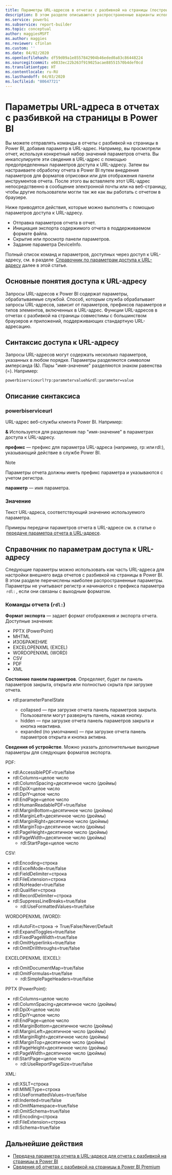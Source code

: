 ```yaml
---
title: Параметры URL-адресов в отчетах с разбивкой на страницы (построитель отчетов Power BI)
description: В этом разделе описываются распространенные варианты использования для параметров отчета Power BI Report Builder, свойства, которые можно задать, и многое другое.
ms.service: powerbi
ms.subservice: report-builder
ms.topic: conceptual
author: maggiesMSFT
ms.author: maggies
ms.reviewer: cfinlan
ms.custom: ''
ms.date: 04/02/2020
ms.openlocfilehash: df59d09a1e8557842904b46eded0a83c86448224
ms.sourcegitcommit: e0833ec22b263f919025acae88551570b4def0cd
ms.translationtype: HT
ms.contentlocale: ru-RU
ms.lasthandoff: 04/03/2020
ms.locfileid: "80647721"
---
```

# <a name="url-parameters-in-paginated-reports-in-power-bi"></a>Параметры URL-адреса в отчетах с разбивкой на страницы в Power BI

Вы можете отправлять команды в отчеты с разбивкой на страницы в Power BI, добавив параметр в URL-адрес. Например, вы просмотрели отчет, используя конкретный набор значений параметров отчета. Вы инкапсулируете эти сведения в URL-адрес с помощью предопределенных параметров доступа к URL-адресу. Затем вы настраиваете обработку отчета в Power BI путем внедрения параметров для форматов отрисовки или для отображения панели инструментов отчета. После этого вы вставляете этот URL-адрес непосредственно в сообщение электронной почты или на веб-страницу, чтобы другие пользователи могли так же как вы работать с отчетом в браузере. 

Ниже приводятся действия, которые можно выполнять с помощью параметров доступа к URL-адресу. 

- Отправка параметров отчета в отчет. 
- Инициация экспорта содержимого отчета в поддерживаемом формате файла. 
- Скрытие или просмотр панели параметров. 
- Задание параметра DeviceInfo. 

Полный список команд и параметров, доступных через доступ к URL-адресу, см. в разделе  [Справочник по параметрам доступа к URL-адресу](#url-access-parameter-reference) далее в этой статье. 

## <a name="url-access-concepts"></a>Основные понятия доступа к URL-адресу 

Запросы URL-адресов к Power BI содержат параметры, обрабатываемые службой. Способ, которым служба обрабатывает запросы URL-адресов, зависит от параметров, префиксов параметров и типов элементов, включенных в URL-адрес. Функции URL-адресов в отчетах с разбивкой на страницы совместимы с большинством браузеров и приложений, поддерживающих стандартную URL-адресацию. 

## <a name="url-access-syntax"></a>Синтаксис доступа к URL-адресу 

Запросы URL-адресов могут содержать несколько параметров, указанных в любом порядке. Параметры разделяются символом амперсанда (&). Пары "имя-значение" разделяются знаком равенства (=). Например:

```
powerbiserviceurl?rp:parametervalueh&rdl:parameter=value  
```

## <a name="syntax-description"></a>Описание синтаксиса 

### <a name="powerbiserviceurl"></a>powerbiserviceurl 

URL-адрес веб-службы клиента Power BI. Например: 

**&** Используется для разделения пар "имя-значение" в параметрах доступа к URL-адресу.

**префикс** — префикс для параметра URL-адреса (например, rp: или rdl:), указывающий действие в службе Power BI. 

> [!NOTE]
> Параметры отчета должны иметь префикс параметра и указываются с учетом регистра. 

**параметр** — имя параметра. 

### <a name="value"></a>Значение 

Текст URL-адреса, соответствующий значению используемого параметра. 

Примеры передачи параметров отчета в URL-адресе см. в статье о  [передаче параметра отчета в URL-адресе](report-builder-url-pass-parameters.md).

## <a name="url-access-parameter-reference"></a>Справочник по параметрам доступа к URL-адресу

Следующие параметры можно использовать как часть URL-адреса для настройки внешнего вида отчетов с разбивкой на страницы в Power BI. В этом разделе перечислены наиболее распространенные параметры. Параметры не учитывают регистр и начинаются с префикса параметра  `rdl:` , если они связаны с выходным форматом.  

### <a name="report-commands-rdl"></a>Команды отчета (`rdl:`) 

**Формат экспорта** — задает формат отображения и экспорта отчета. Доступные значения:
 
- PPTX (PowerPoint)
- MHTML 
- ИЗОБРАЖЕНИЕ 
- EXCELOPENXML (EXCEL) 
- WORDOPENXML (WORD) 
- CSV 
- PDF 
- XML 

**Состояние панели параметров**. Определяет, будет ли панель параметров закрыта, открыта или полностью скрыта при загрузке отчета.

-   rdl:parameterPanelState

    - collapsed — при загрузке отчета панель параметров закрыта. Пользователи могут развернуть панель, нажав кнопку.
    - hidden — при загрузке отчета панель параметров закрыта и кнопка неактивна.
    - expanded (по умолчанию) — при загрузке отчета панель параметров открыта и кнопка активна.

**Сведения об устройстве**. Можно указать дополнительные выходные параметры для следующих форматов экспорта. 

PDF:

- rdl:AccessiblePDF=true/false
- rdl:Columns=целое число
- rdl:ColumnSpacing=десятичное число (дюймы)
- rdl:DpiX=целое число
- rdl:DpiY=целое число
- rdl:EndPage=целое число
- rdl:HumanReadablePDF=true/false
- rdl:MarginBottom=десятичное число (дюймы)
- rdl:MarginLeft=десятичное число (дюймы)
- rdl:MarginRight=десятичное число (дюймы)
- rdl:MarginTop=десятичное число (дюймы)
- rdl:PageHeight=десятичное число (дюймы)
- rdl:PageWidth=десятичное число (дюймы)
    - rdl:StartPage=целое число
    
CSV:

- rdl:Encoding=строка
- rdl:ExcelMode=true/false
- rdl:FieldDelimiter=строка
- rdl:FileExtension=строка
- rdl:NoHeader=true/false
- rdl:Qualifier=строка
- rdl:RecordDelimiter=строка
- rdl:SuppressLineBreaks=true/false
    - rdl:UseFormattedValues=true/false
    
WORDOPENXML (WORD):

- rdl:AutoFit=строка -> True/False/Never/Default
- rdl:ExpandToggles=true/false
- rdl:FixedPageWidth=true/false
- rdl:OmitHyperlinks=true/false
- rdl:OmitDrillthroughs=true/false

EXCELOPENXML (EXCEL):

- rdl:OmitDocumentMap=true/false
- rdl:OmitFormulas=true/false
    - rdl:SimplePageHeaders=true/false
    
PPTX (PowerPoint):
 
- rdl:Columns=целое число
- rdl:ColumnSpacing=десятичное число (дюймы)
- rdl:DpiX=целое число
- rdl:DpiY=целое число
- rdl:EndPage=целое число
- rdl:MarginBottom=десятичное число (дюймы)
- rdl:MarginLeft=десятичное число (дюймы)
- rdl:MarginRight=десятичное число (дюймы)
- rdl:MarginTop=десятичное число (дюймы)
- rdl:PageHeight=десятичное число (дюймы)
- rdl:PageWidth=десятичное число (дюймы)
- rdl:StartPage=целое число
    - rdl:UseReportPageSize=true/false

XML:

- rdl:XSLT=строка
- rdl:MIMEType=строка
- rdl:UseFormattedValues=true/false
- rdl:Indented=true/false
- rdl:OmitNamespace=true/false
- rdl:OmitSchema=true/false
- rdl:Encoding=строка
- rdl:FileExtension=строка
- rdl:Schema=true/false

## <a name="next-steps"></a>Дальнейшие действия

- [Передача параметра отчета в URL-адресе для отчета с разбивкой на страницы в Power BI](report-builder-url-pass-parameters.md)
- [Сведения об отчетах с разбивкой на страницы в Power BI Premium](paginated-reports-report-builder-power-bi.md)
